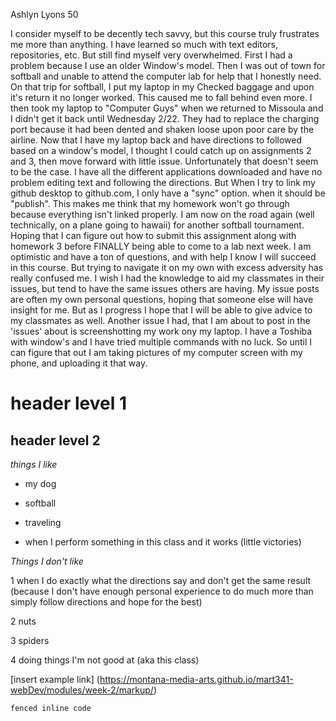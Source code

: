 Ashlyn Lyons 50

I consider myself to be decently tech savvy, but this course truly frustrates me more than anything. I have learned so much with text editors, repositories, etc. But still find myself very overwhelmed. First I had a problem because I use an older Window's model. Then I was out of town for softball and unable to attend the computer lab for help that I honestly need. On that trip for softball, I put my laptop in my Checked baggage and upon it's return it no longer worked. This caused me to fall behind even more. I then took my laptop to "Computer Guys" when we returned to Missoula and I didn't get it back until Wednesday 2/22. They had to replace the charging port because it had been dented and shaken loose upon poor care by the airline. Now that I have my laptop back and have directions to followed based on a window's model, I thought I could catch up on assignments 2 and 3, then move forward with little issue. Unfortunately that doesn't seem to be the case. I have all the different applications downloaded and have no problem editing text and following the directions. But When I try to link my github desktop to github.com, I only have a "sync" option. when it should be "publish". This makes me think that my homework won't go through because everything isn't linked properly.
I am now on the road again (well technically, on a plane going to hawaii) for another softball tournament. Hoping that I can figure out how to submit this assignment along with homework 3 before FINALLY being able to come to a lab next week. I am optimistic and have a ton of questions, and with help I know I will succeed in this course. But trying to navigate it on my own with excess adversity has really confused me.
I wish I had the knowledge to aid my classmates in their issues, but tend to have the same issues others are having. My issue posts are often my own personal questions, hoping that someone else will have insight for me. But as I progress I hope that I will be able to give advice to my classmates as well.
Another issue I had, that I am about to post in the 'issues' about is screenshotting my work ony my laptop. I have a Toshiba with window's and I have tried multiple commands with no luck. So until I can figure that out I am taking pictures of my computer screen with my phone, and uploading it that way.


# header level 1
## header level 2

*things I like*
- my dog

- softball

- traveling

- when I perform something in this class and it works (little victories)

*Things I don't like*

1 when I do exactly what the directions say and don't get the same result (because I don't have enough personal experience to do much more than simply follow directions and hope for the best)

2 nuts

3 spiders

4 doing things I'm not good at (aka this class)

[insert example link] (https://montana-media-arts.github.io/mart341-webDev/modules/week-2/markup/)

``` fenced inline code ```
